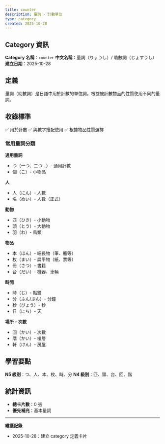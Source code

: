 ```yaml
---
title: counter
description: 量詞 - 計數單位
type: category
created: 2025-10-28
---
```


## Category 資訊

**Category 名稱**：`counter`
**中文名稱**：量詞（りょうし）/ 助數詞（じょすうし）
**建立日期**：2025-10-28

## 定義

量詞（助數詞）是日語中用於計數的單位詞，根據被計數物品的性質使用不同的量詞。

## 收錄標準

✅ 用於計數
✅ 與數字搭配使用
✅ 根據物品性質選擇

### 常用量詞分類

**通用量詞**
- つ（一つ、二つ...）- 通用計數
- 個（こ）- 小物品

**人**
- 人（にん）- 人數
- 名（めい）- 人數（正式）

**動物**
- 匹（ひき）- 小動物
- 頭（とう）- 大動物
- 羽（わ）- 鳥類

**物品**
- 本（ほん）- 細長物（筆、瓶等）
- 枚（まい）- 扁平物（紙、票等）
- 冊（さつ）- 書籍
- 台（だい）- 機器、車輛

**時間**
- 時（じ）- 點鐘
- 分（ふん/ぷん）- 分鐘
- 秒（びょう）- 秒
- 日（にち）- 天

**場所・次數**
- 回（かい）- 次數
- 階（かい）- 樓層
- 軒（けん）- 房屋

## 學習要點

**N5 級別**：つ、人、本、枚、時、分
**N4 級別**：匹、頭、台、回、階

## 統計資訊
- **總卡片數**：0 張
- **優先補充**：基本量詞

---
**維護記錄**
- 2025-10-28：建立 category 定義卡片
